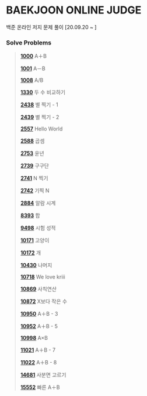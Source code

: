 # BAEKJOON ONLINE JUDGE
백준 온라인 저지 문제 풀이 [20.09.20  ~ ]

### Solve Problems

> **[1000](1000-1099/1000.c)** A＋B
>
> **[1001](1000-1099/1001.c)** A－B
>
> **[1008](1000-1099/1008.c)** A/B
>
> **[1330](1300-1399/1330.c)** 두 수 비교하기
>
> **[2438](2400-2499/2438.c)** 별 찍기 - 1
>
> **[2439](2400-2499/2439.c)** 별 찍기 - 2
>
> **[2557](2500-2599/2557.c)** Hello World
>
> **[2588](2500-2599/2588.c)** 곱셈
>
> **[2753](2700-2799/2753.c)** 윤년
>
> **[2739](2700-2799/2739.c)** 구구단
>
> **[2741](2700-2799/2741.c)** N 찍기
>
> **[2742](2700-2799/2742.c)** 기찍 N
>
> **[2884](2800-2899/2884.c)** 알람 시계
>
> **[8393](8300-8399/8393.c)** 합
>
> **[9498](9400-9499/9498.c)** 시험 성적
>
> [**10171**](10100-10199/10171.c) 고양이
>
> **[10172](10100-10199/10172.c)** 개
>
> **[10430](10400-10499/10430.c)** 나머지
>
> [**10718**](10700-10799/10718.c) We love kriii
>
> **[10869](10800-10899/10869.c)** 사칙연산
>
> **[10872](10800-10899/10872.c)** X보다 작은 수
>
> **[10950](10900-10999/10950.c)** A＋B - 3
>
> **[10952](10900-10999/10952.c)** A＋B - 5
>
> **[10998](10900-10999/10998.c)** A×B
>
> **[11021](11000-11099/11021.c)** A＋B - 7
>
> **[11022](11000-11099/11022.c)** A＋B - 8
>
> **[14681](14600-14699/14681.c)** 사분면 고르기
>
> **[15552](15500-15599/15552.c)** 빠른 A＋B


